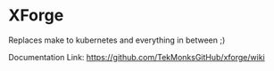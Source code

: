 # XForge
Replaces make to kubernetes and everything in between ;)

Documentation Link: https://github.com/TekMonksGitHub/xforge/wiki
